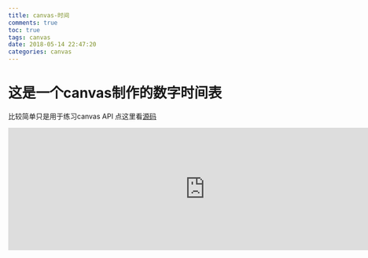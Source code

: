 ```yaml
---
title: canvas-时间
comments: true
toc: true
tags: canvas
date: 2018-05-14 22:47:20
categories: canvas
---
```

# 这是一个canvas制作的数字时间表
比较简单只是用于练习canvas API
点这里看[源码](https://github.com/DanielDemi/base-demos)
<iframe src="http://danieldemi.com/base-demos/canvas/time" width="800" height="250" frameborder="0" scrolling="0"></iframe>